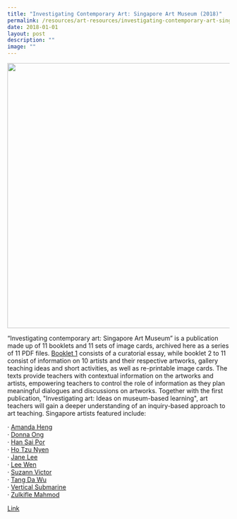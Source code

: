 ```yaml
---
title: "Investigating Contemporary Art: Singapore Art Museum (2018)"
permalink: /resources/art-resources/investigating-contemporary-art-singapore-art-museum/
date: 2018-01-01
layout: post
description: ""
image: ""
---
```

<img src="/images/l1000239.png" 
         style="width:600px"
	/>


“Investigating contemporary art: Singapore Art Museum” is a publication made up of 11 booklets and 11 sets of image cards, archived here as a series of 11 PDF files. [Booklet 1](https://go.gov.sg/investigating-art-sam-intro) consists of a curatorial essay, while booklet 2 to 11 consist of information on 10 artists and their respective artworks, gallery teaching ideas and short activities, as well as re-printable image cards. The texts provide teachers with contextual information on the artworks and artists, empowering teachers to control the role of information as they plan meaningful dialogues and discussions on artworks. Together with the first publication, "Investigating art: Ideas on museum-based learning", art teachers will gain a deeper understanding of an inquiry-based approach to art teaching. Singapore artists featured include:   
  
· [](https://www.opal2.moe.edu.sg/app/ccpm/content/3c248a3a-1b00-452d-b1b7-fc90de56b1a7)[Amanda Heng](https://go.gov.sg/investigating-art-sam-amandaheng)   
· [Donna Ong](https://go.gov.sg/investigating-art-sam-donnaong)  
· [Han Sai Por](https://go.gov.sg/investigating-art-sam-hansaipor)  
· [Ho Tzu Nyen](https://go.gov.sg/investigating-art-sam-hotzunyen)  
· [](https://www.opal2.moe.edu.sg/app/ccpm/content/ee4a7e52-b070-4f87-a3ff-f826c31e66ae)[](https://www.opal2.moe.edu.sg/app/ccpm/content/ee4a7e52-b070-4f87-a3ff-f826c31e66ae)[Jane Lee](https://go.gov.sg/investigating-art-sam-janelee)  
· [Lee Wen](https://go.gov.sg/investigating-art-sam-leewen)  
· [Suzann Victor](https://go.gov.sg/investigating-art-sam-suzannevictor)  
· [Tang Da Wu](https://go.gov.sg/investigating-art-sam-tangdawu)  
· [Vertical Submarine](https://go.gov.sg/investigating-art-sam-verticalsubmarine)  
· [Zulkifle Mahmod](https://go.gov.sg/investigating-art-sam-zulkiflemahmod)

[Link](https://go.gov.sg/investigating-art-sam-menu)